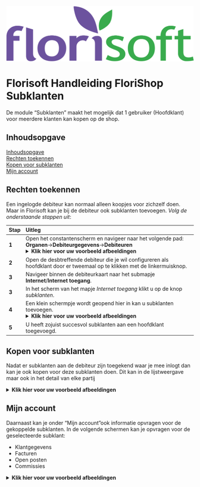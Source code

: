 <img src="../../fslogo.png">

# Florisoft Handleiding FloriShop Subklanten

De module “Subklanten” maakt het mogelijk dat 1 gebruiker (Hoofdklant) voor meerdere klanten kan kopen op de shop.

## Inhoudsopgave

[Inhoudsopgave](#inhoudsopgave)  
[Rechten toekennen](#rechten-toekennen)    
[Kopen voor subklanten](#kopen-voor-subklanten)  
[Mijn account](#mijn-account)  

## Rechten toekennen

Een ingelogde debiteur kan normaal alleen koopjes voor zichzelf doen. Maar in Florisoft kan je bij de debiteur ook subklanten toevoegen. *Volg de onderstaande stappen uit*:

|Stap|Uitleg|
|:--|:--|
|**1**|Open het constantenscherm en navigeer naar het volgende pad:<br>**Organen**→**Debiteurgegevens**→**Debiteuren**<details><summary><b>Klik hier voor uw voorbeeld afbeeldingen</b></summary><img src=".Subklanten NL/media/image5.png"></details>|
|**2**|Open de desbtreffende debiteur die je wil configureren als hoofdklant door er tweemaal op te klikken met de linkermuisknop.|
|**3**|Navigeer binnen de debiteurkaart naar het submapje **Internet**/**Internet toegang**.|
|**3**|In het scherm van het mapje *Internet toegang* klikt u op de knop *subklanten*.|
|**4**|Een klein schermpje wordt geopend hier in kan u subklanten toevoegen.<details><summary><b>Klik hier voor uw voorbeeld afbeeldingen</b></summary><img src=".Subklanten NL/media/image1.png"></details>|
|**5**|U heeft zojuist succesvol subklanten aan een hoofdklant toegevoegd.|


## Kopen voor subklanten

Nadat er subklanten aan de debiteur zijn toegekend waar je mee inlogt dan kan je ook kopen voor deze subklanten doen. Dit kan in de lijstweergave maar ook in het detail van elke partij

<details><summary><b>Klik hier voor uw voorbeeld afbeeldingen</b></summary><img src=".Subklanten NL/media/image2.png"><img src=".Subklanten NL/media/image3.png"></details>

## Mijn account

Daarnaast kan je onder “Mijn account”ook informatie opvragen voor de gekoppelde subklanten. In de volgende schermen kan je opvragen voor de geselecteerde subklant:

* Klantgegevens
* Facturen
* Open posten
* Commissies

<details><summary><b>Klik hier voor uw voorbeeld afbeeldingen</b></summary><img src=".Subklanten NL/media/image4.png"></details>

